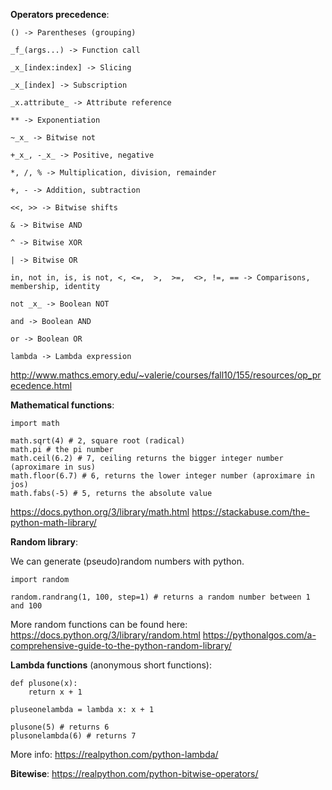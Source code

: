 **Operators precedence**:
```
() -> Parentheses (grouping)

_f_(args...) -> Function call

_x_[index:index] -> Slicing

_x_[index] -> Subscription

_x.attribute_ -> Attribute reference

** -> Exponentiation

~_x_ -> Bitwise not

+_x_, -_x_ -> Positive, negative

*, /, % -> Multiplication, division, remainder

+, - -> Addition, subtraction

<<, >> -> Bitwise shifts

& -> Bitwise AND

^ -> Bitwise XOR

| -> Bitwise OR

in, not in, is, is not, <, <=,  >,  >=,  <>, !=, == -> Comparisons, membership, identity

not _x_ -> Boolean NOT

and -> Boolean AND

or -> Boolean OR

lambda -> Lambda expression
```

http://www.mathcs.emory.edu/~valerie/courses/fall10/155/resources/op_precedence.html

**Mathematical functions**:

```
import math

math.sqrt(4) # 2, square root (radical)
math.pi # the pi number
math.ceil(6.2) # 7, ceiling returns the bigger integer number (aproximare in sus)
math.floor(6.7) # 6, returns the lower integer number (aproximare in jos)
math.fabs(-5) # 5, returns the absolute value

```

https://docs.python.org/3/library/math.html
https://stackabuse.com/the-python-math-library/

**Random library**:

We can generate (pseudo)random numbers with python. 

```
import random

random.randrang(1, 100, step=1) # returns a random number between 1 and 100
```

More random functions can be found here: https://docs.python.org/3/library/random.html
https://pythonalgos.com/a-comprehensive-guide-to-the-python-random-library/

**Lambda functions** (anonymous short functions):
```
def plusone(x):
    return x + 1

pluseonelambda = lambda x: x + 1

plusone(5) # returns 6
plusonelambda(6) # returns 7
```

More info: https://realpython.com/python-lambda/

**Bitewise**: https://realpython.com/python-bitwise-operators/

